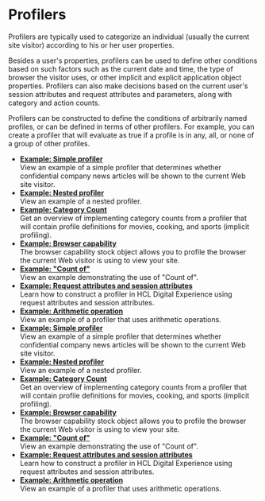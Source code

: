# Profilers

Profilers are typically used to categorize an individual \(usually the current site visitor\) according to his or her user properties.

Besides a user's properties, profilers can be used to define other conditions based on such factors such as the current date and time, the type of browser the visitor uses, or other implicit and explicit application object properties. Profilers can also make decisions based on the current user's session attributes and request attributes and parameters, along with category and action counts.

Profilers can be constructed to define the conditions of arbitrarily named profiles, or can be defined in terms of other profilers. For example, you can create a profiler that will evaluate as true if a profile is in any, all, or none of a group of other profiles.

-   **[Example: Simple profiler](../pzn/pzn_example_simple_profiler.md)**  
View an example of a simple profiler that determines whether confidential company news articles will be shown to the current Web site visitor.
-   **[Example: Nested profiler](../pzn/pzn_example_nested_profiler.md)**  
View an example of a nested profiler.
-   **[Example: Category Count](../pzn/pzn_example_category_count.md)**  
Get an overview of implementing category counts from a profiler that will contain profile definitions for movies, cooking, and sports \(implicit profiling\).
-   **[Example: Browser capability](../pzn/pzn_example_browser_capability.md)**  
The browser capability stock object allows you to profile the browser the current Web visitor is using to view your site.
-   **[Example: "Count of"](../pzn/pzn_example_countof.md)**  
View an example demonstrating the use of "Count of".
-   **[Example: Request attributes and session attributes](../pzn/pzn_example_request_session_attributes.md)**  
Learn how to construct a profiler in HCL Digital Experience using request attributes and session attributes.
-   **[Example: Arithmetic operation](../pzn/pzn_arithmetic_op.md)**  
View an example of a profiler that uses arithmetic operations.
-   **[Example: Simple profiler](../pzn/pzn_example_simple_profiler.md)**  
View an example of a simple profiler that determines whether confidential company news articles will be shown to the current Web site visitor.
-   **[Example: Nested profiler](../pzn/pzn_example_nested_profiler.md)**  
View an example of a nested profiler.
-   **[Example: Category Count](../pzn/pzn_example_category_count.md)**  
Get an overview of implementing category counts from a profiler that will contain profile definitions for movies, cooking, and sports \(implicit profiling\).
-   **[Example: Browser capability](../pzn/pzn_example_browser_capability.md)**  
The browser capability stock object allows you to profile the browser the current Web visitor is using to view your site.
-   **[Example: "Count of"](../pzn/pzn_example_countof.md)**  
View an example demonstrating the use of "Count of".
-   **[Example: Request attributes and session attributes](../pzn/pzn_example_request_session_attributes.md)**  
Learn how to construct a profiler in HCL Digital Experience using request attributes and session attributes.
-   **[Example: Arithmetic operation](../pzn/pzn_arithmetic_op.md)**  
View an example of a profiler that uses arithmetic operations.


